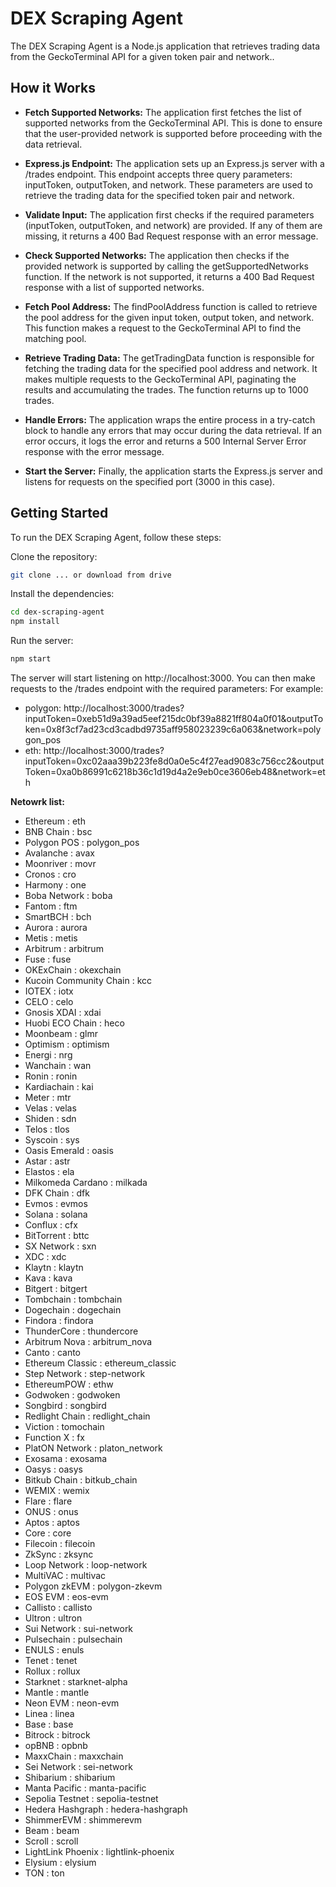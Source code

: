 # DEX Scraping Agent

The DEX Scraping Agent is a Node.js application that retrieves trading data from the GeckoTerminal API for a given token pair and network..

## How it Works

- **Fetch Supported Networks:** The application first fetches the list of supported networks from the GeckoTerminal API. This is done to ensure that the user-provided network is supported before proceeding with the data retrieval.
- **Express.js Endpoint:** The application sets up an Express.js server with a /trades endpoint. This endpoint accepts three query parameters: inputToken, outputToken, and network. These parameters are used to retrieve the trading data for the specified token pair and network.

- **Validate Input:** The application first checks if the required parameters (inputToken, outputToken, and network) are provided. If any of them are missing, it returns a 400 Bad Request response with an error message.

- **Check Supported Networks:** The application then checks if the provided network is supported by calling the getSupportedNetworks function. If the network is not supported, it returns a 400 Bad Request response with a list of supported networks.

- **Fetch Pool Address:** The findPoolAddress function is called to retrieve the pool address for the given input token, output token, and network. This function makes a request to the GeckoTerminal API to find the matching pool.

- **Retrieve Trading Data:** The getTradingData function is responsible for fetching the trading data for the specified pool address and network. It makes multiple requests to the GeckoTerminal API, paginating the results and accumulating the trades. The function returns up to 1000 trades.

- **Handle Errors:** The application wraps the entire process in a try-catch block to handle any errors that may occur during the data retrieval. If an error occurs, it logs the error and returns a 500 Internal Server Error response with the error message.

- **Start the Server:** Finally, the application starts the Express.js server and listens for requests on the specified port (3000 in this case).


## Getting Started

To run the DEX Scraping Agent, follow these steps:

Clone the repository:

```sh
git clone ... or download from drive

```

Install the dependencies:

```sh
cd dex-scraping-agent
npm install 
```

Run the server:

```sh
npm start 
```



The server will start listening on http://localhost:3000. You can then make requests to the /trades endpoint with the required parameters:
For example: 
- polygon: http://localhost:3000/trades?inputToken=0xeb51d9a39ad5eef215dc0bf39a8821ff804a0f01&outputToken=0x8f3cf7ad23cd3cadbd9735aff958023239c6a063&network=polygon_pos
- eth: http://localhost:3000/trades?inputToken=0xc02aaa39b223fe8d0a0e5c4f27ead9083c756cc2&outputToken=0xa0b86991c6218b36c1d19d4a2e9eb0ce3606eb48&network=eth

**Netowrk list:**
- Ethereum : eth
- BNB Chain : bsc
- Polygon POS : polygon_pos
- Avalanche : avax
- Moonriver : movr
- Cronos : cro
- Harmony : one
- Boba Network : boba
- Fantom : ftm
- SmartBCH : bch
- Aurora : aurora
- Metis : metis
- Arbitrum : arbitrum
- Fuse : fuse
- OKExChain : okexchain
- Kucoin Community Chain : kcc
- IOTEX : iotx
- CELO : celo
- Gnosis XDAI : xdai
- Huobi ECO Chain : heco
- Moonbeam : glmr
- Optimism : optimism
- Energi : nrg
- Wanchain : wan
- Ronin : ronin
- Kardiachain : kai
- Meter : mtr
- Velas : velas
- Shiden : sdn
- Telos : tlos
- Syscoin : sys
- Oasis Emerald : oasis
- Astar : astr
- Elastos : ela
- Milkomeda Cardano : milkada
- DFK Chain : dfk
- Evmos : evmos
- Solana : solana
- Conflux : cfx
- BitTorrent : bttc
- SX Network : sxn
- XDC : xdc
- Klaytn : klaytn
- Kava : kava
- Bitgert : bitgert
- Tombchain : tombchain
- Dogechain : dogechain
- Findora : findora
- ThunderCore : thundercore
- Arbitrum Nova : arbitrum_nova
- Canto : canto
- Ethereum Classic : ethereum_classic
- Step Network : step-network
- EthereumPOW : ethw
- Godwoken : godwoken
- Songbird : songbird
- Redlight Chain : redlight_chain
- Viction : tomochain
- Function X : fx
- PlatON Network : platon_network
- Exosama : exosama
- Oasys : oasys
- Bitkub Chain : bitkub_chain
- WEMIX : wemix
- Flare : flare
- ONUS : onus
- Aptos : aptos
- Core : core
- Filecoin : filecoin
- ZkSync : zksync
- Loop Network : loop-network
- MultiVAC : multivac
- Polygon zkEVM : polygon-zkevm
- EOS EVM : eos-evm
- Callisto : callisto
- Ultron : ultron
- Sui Network : sui-network
- Pulsechain : pulsechain
- ENULS : enuls
- Tenet : tenet
- Rollux : rollux
- Starknet : starknet-alpha
- Mantle : mantle
- Neon EVM : neon-evm
- Linea : linea
- Base : base
- Bitrock : bitrock
- opBNB : opbnb
- MaxxChain : maxxchain
- Sei Network : sei-network
- Shibarium : shibarium
- Manta Pacific : manta-pacific
- Sepolia Testnet : sepolia-testnet
- Hedera Hashgraph : hedera-hashgraph
- ShimmerEVM : shimmerevm
- Beam : beam
- Scroll : scroll
- LightLink Phoenix : lightlink-phoenix
- Elysium : elysium
- TON : ton


